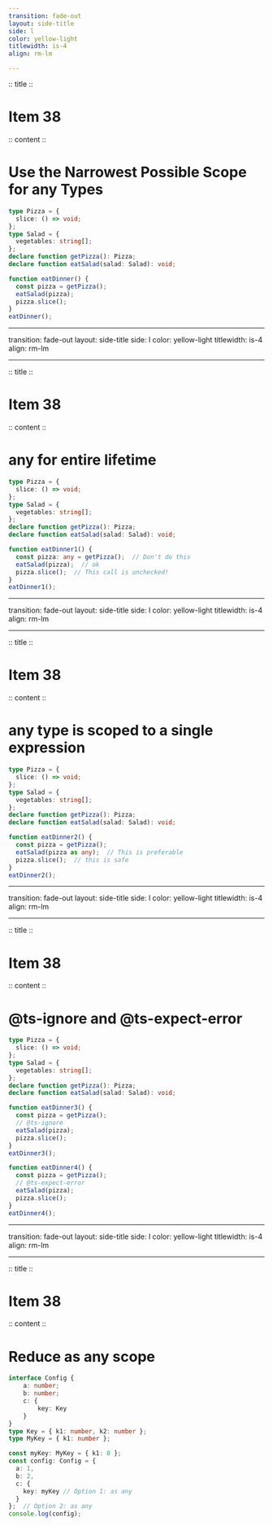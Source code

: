```yaml
---
transition: fade-out
layout: side-title
side: l
color: yellow-light
titlewidth: is-4
align: rm-lm

---
```

:: title ::

# Item 38

<UsagiItem2e text="Item 43 (2e)"/>

:: content ::

# Use the Narrowest Possible Scope for any Types

```ts {monaco}
type Pizza = {
  slice: () => void;
};
type Salad = {
  vegetables: string[];
};
declare function getPizza(): Pizza;
declare function eatSalad(salad: Salad): void;

function eatDinner() {
  const pizza = getPizza();
  eatSalad(pizza);
  pizza.slice();
}
eatDinner();
```

---
transition: fade-out
layout: side-title
side: l
color: yellow-light
titlewidth: is-4
align: rm-lm

---
:: title ::

# Item 38

<UsagiItem2e text="Item 43 (2e)"/>

:: content ::

# any for entire lifetime

```ts {monaco}
type Pizza = {
  slice: () => void;
};
type Salad = {
  vegetables: string[];
};
declare function getPizza(): Pizza;
declare function eatSalad(salad: Salad): void;

function eatDinner1() {
  const pizza: any = getPizza();  // Don't do this
  eatSalad(pizza);  // ok
  pizza.slice();  // This call is unchecked!
}
eatDinner1();
```

---
transition: fade-out
layout: side-title
side: l
color: yellow-light
titlewidth: is-4
align: rm-lm

---
:: title ::

# Item 38

<UsagiItem2e text="Item 43 (2e)"/>

:: content ::

# any type is scoped to a single expression

```ts {monaco}
type Pizza = {
  slice: () => void;
};
type Salad = {
  vegetables: string[];
};
declare function getPizza(): Pizza;
declare function eatSalad(salad: Salad): void;

function eatDinner2() {
  const pizza = getPizza();
  eatSalad(pizza as any);  // This is preferable
  pizza.slice();  // this is safe
}
eatDinner2();
```

---
transition: fade-out
layout: side-title
side: l
color: yellow-light
titlewidth: is-4
align: rm-lm

---
:: title ::

# Item 38

<UsagiItem2e text="Item 43 (2e)"/>

:: content ::

# @ts-ignore and @ts-expect-error

```ts {monaco}
type Pizza = {
  slice: () => void;
};
type Salad = {
  vegetables: string[];
};
declare function getPizza(): Pizza;
declare function eatSalad(salad: Salad): void;

function eatDinner3() {
  const pizza = getPizza();
  // @ts-ignore
  eatSalad(pizza);
  pizza.slice();
}
eatDinner3();

function eatDinner4() {
  const pizza = getPizza();
  // @ts-expect-error
  eatSalad(pizza);
  pizza.slice();
}
eatDinner4();
```

---
transition: fade-out
layout: side-title
side: l
color: yellow-light
titlewidth: is-4
align: rm-lm

---
:: title ::

# Item 38

<UsagiItem2e text="Item 43 (2e)"/>

:: content ::

# Reduce as any scope

```ts {monaco}
interface Config {
    a: number;
    b: number;
    c: {
        key: Key
    }
}
type Key = { k1: number, k2: number };
type MyKey = { k1: number };

const myKey: MyKey = { k1: 0 };
const config: Config = {
  a: 1,
  b: 2,
  c: {
    key: myKey // Option 1: as any
  }
};  // Option 2: as any
console.log(config);
```